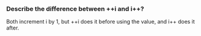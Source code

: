 ### Describe the difference between ++i and i++?
Both increment i by 1, but ++i does it before using the value, and i++ does it after.